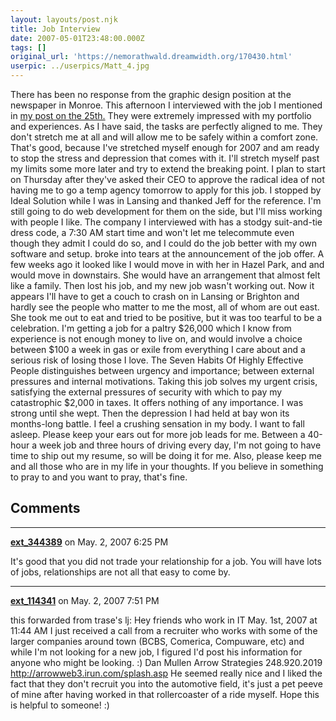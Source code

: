 ```yaml
---
layout: layouts/post.njk
title: Job Interview
date: 2007-05-01T23:48:00.000Z
tags: []
original_url: 'https://nemorathwald.dreamwidth.org/170430.html'
userpic: ../userpics/Matt_4.jpg
---
```

There has been no response from the graphic design position at the newspaper in Monroe. This afternoon I interviewed with the job I mentioned in [my post on the 25th.](http://matt-arnold.livejournal.com/177282.html) They were extremely impressed with my portfolio and experiences. As I have said, the tasks are perfectly aligned to me. They don't stretch me at all and will allow me to be safely within a comfort zone. That's good, because I've stretched myself enough for 2007 and am ready to stop the stress and depression that comes with it. I'll stretch myself past my limits some more later and try to extend the breaking point. I plan to start on Thursday after they've asked their CEO to approve the radical idea of not having me to go a temp agency tomorrow to apply for this job. I stopped by Ideal Solution while I was in Lansing and thanked Jeff for the reference. I'm still going to do web development for them on the side, but I'll miss working with people I like. The company I interviewed with has a stodgy suit-and-tie dress code, a 7:30 AM start time and won't let me telecommute even though they admit I could do so, and I could do the job better with my own software and setup. broke into tears at the announcement of the job offer. A few weeks ago it looked like I would move in with her in Hazel Park, and and would move in downstairs. She would have an arrangement that almost felt like a family. Then lost his job, and my new job wasn't working out. Now it appears I'll have to get a couch to crash on in Lansing or Brighton and hardly see the people who matter to me the most, all of whom are out east. She took me out to eat and tried to be positive, but it was too tearful to be a celebration. I'm getting a job for a paltry $26,000 which I know from experience is not enough money to live on, and would involve a choice between $100 a week in gas or exile from everything I care about and a serious risk of losing those I love. The Seven Habits Of Highly Effective People distinguishes between urgency and importance; between external pressures and internal motivations. Taking this job solves my urgent crisis, satisfying the external pressures of security with which to pay my catastrophic $2,000 in taxes. It offers nothing of any importance. I was strong until she wept. Then the depression I had held at bay won its months-long battle. I feel a crushing sensation in my body. I want to fall asleep. Please keep your ears out for more job leads for me. Between a 40-hour a week job and three hours of driving every day, I'm not going to have time to ship out my resume, so will be doing it for me. Also, please keep me and all those who are in my life in your thoughts. If you believe in something to pray to and you want to pray, that's fine.

## Comments

---

**[ext_344389](https://www.dreamwidth.org/users/ext_344389)** on May. 2, 2007 6:25 PM

It's good that you did not trade your relationship for a job. You will have lots of jobs, relationships are not all that easy to come by.

---

**[ext_114341](https://www.dreamwidth.org/users/ext_114341)** on May. 2, 2007 7:51 PM

this forwarded from trase's lj: Hey friends who work in IT May. 1st, 2007 at 11:44 AM I just received a call from a recruiter who works with some of the larger companies around town (BCBS, Comerica, Compuware, etc) and while I'm not looking for a new job, I figured I'd post his information for anyone who might be looking. :) Dan Mullen Arrow Strategies 248.920.2019 http://arrowweb3.irun.com/splash.asp He seemed really nice and I liked the fact that they don't recruit you into the automotive field, it's just a pet peeve of mine after having worked in that rollercoaster of a ride myself. Hope this is helpful to someone! :)
